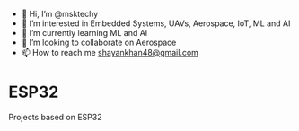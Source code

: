 - 👋 Hi, I’m @msktechy
- 👀 I’m interested in Embedded Systems, UAVs, Aerospace, IoT, ML and AI
- 🌱 I’m currently learning ML and AI
- 💞️ I’m looking to collaborate on Aerospace
- 📫 How to reach me shayankhan48@gmail.com

<!---
msktechy/msktechy is a ✨ special ✨ repository because its `README.md` (this file) appears on your GitHub profile.
You can click the Preview link to take a look at your changes.
--->

# ESP32
Projects based on ESP32
